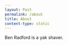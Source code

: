 ```yaml
---
layout: Post
permalink: /about
title: About
content-type: static
---
```

Ben Radford is a yak shaver.